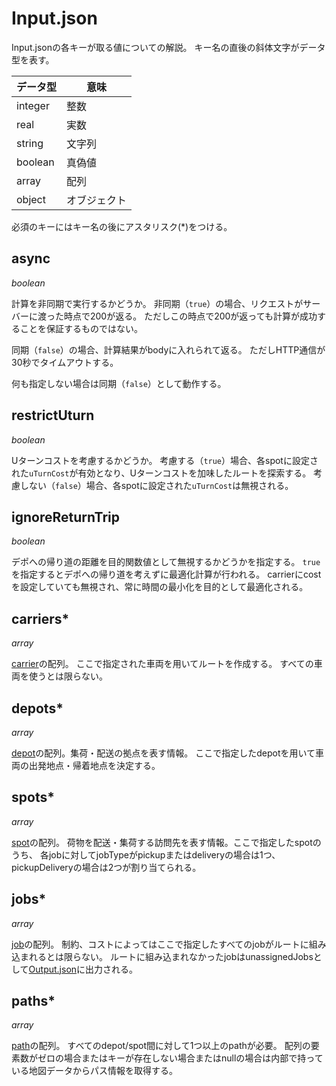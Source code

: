 # Input.json

Input.jsonの各キーが取る値についての解説。
キー名の直後の斜体文字がデータ型を表す。

|データ型|意味|
|---|---|
|integer|整数|
|real|実数|
|string|文字列|
|boolean|真偽値|
|array|配列|
|object|オブジェクト|

必須のキーにはキー名の後にアスタリスク(\*)をつける。

## async

*boolean*

計算を非同期で実行するかどうか。
非同期（`true`）の場合、リクエストがサーバーに渡った時点で200が返る。
ただしこの時点で200が返っても計算が成功することを保証するものではない。

同期（`false`）の場合、計算結果がbodyに入れられて返る。
ただしHTTP通信が30秒でタイムアウトする。

何も指定しない場合は同期（`false`）として動作する。

## restrictUturn

*boolean*

Uターンコストを考慮するかどうか。
考慮する（`true`）場合、各spotに設定された`uTurnCost`が有効となり、Uターンコストを加味したルートを探索する。
考慮しない（`false`）場合、各spotに設定された`uTurnCost`は無視される。

<!--
## balancing

*object*

ルートを均等化したい場合に入力するオブジェクト。入力された車両をすべて用いた上で均等化する。
均等化しないときはキー自体を渡さない。

### type

*string*

均等化のタイプ。各ルートの訪問先数を均等化したい場合は`"service"`を、 勤務時間を均等化したい場合は `"duration"` を指定。

### intensity

*integer (1~10)*

均等化の効き具合。値が大きいほど強く均等化する。指定しない場合、エンジン内部でのデフォルト値（intensity=3）で均等化する。
-->

## ignoreReturnTrip

*boolean*

デポへの帰り道の距離を目的関数値として無視するかどうかを指定する。
`true` を指定するとデポへの帰り道を考えずに最適化計算が行われる。
carrierにcostを設定していても無視され、常に時間の最小化を目的として最適化される。

<!--
## calculationTime

*real*

最適化の計算時間（秒）。
レスポンスまでにかかる時間ではない。
負の値を設定するとシステム側で自動的に設定される。
-->

<!--
## callback

*object*

【非公開】計算結果のコールバック先。

### createResult, updateProgress

*object*

callback先の情報。
createResultは計算結果を通知する先、updateProgressは計算過程を通知する先。

#### url\*

*string*

コールバック先のURL。

#### meta

コールバック先にそのまま返すオブジェクト。

### headers

コールバック先に返すヘッダ。
-->

<!--
## export

*object*

計算結果の出力先。

### createResult, updateProgress

*object*

export先の情報。
createResultは計算結果を通知する先、updateProgressは計算過程を通知する先。

#### type\*

*string*

出力先の種類。
`"aws-s3"` と `"local"` を指定可能。

|type|種類|
|:--|:--|
|`aws-s3`|AWS S3（未対応）|
|`local`|エンジンが動作するOS上のローカルファイル|

#### bucket

*string*

typeに `"aws-s3"` を指定した場合に必須。
保存先のS3のバケット名を指定する。

#### key

*string*

typeに `"aws-s3"` を指定した場合に必須。
保存先のS3のキー名を指定する。

#### path

*string*

typeに `"local"` を指定した場合に必須。
保存先の絶対パスを指定する。
-->

<!--
## mapModuleOption

*object*

### restrictTurnRight

*boolean*

経路上で右折をしないルートのみに限定する。

### allowHighway

*string*

高速道路の使用に関する設定。
以下の値のうちいずれかを指定する。
キーが存在しないまたは値がnullである場合は `"Never"` として処理される。

|値|説明|
|:--|:--|
|`Always`|いつでも高速道路の使用を許可する|
|`OnFirstLeg`|デポから出発して最初の訪問先までの経路上でのみ高速道路の使用を許可する|
|`OnLastLeg`|最後の訪問先を出発してデポまでの経路上でのみ高速道路の使用を許可する|
|`OnFirstAndLastLegs`|デポから出発して最初の訪問先までと最後の訪問先を出発してデポまでの経路上でのみ高速道路の使用を許可する|
|`Never`|高速道路の使用を許可しない|
-->

## carriers\*

*array*

[carrier](carrier.md)の配列。
ここで指定された車両を用いてルートを作成する。
すべての車両を使うとは限らない。

## depots\*

*array*

[depot](depot.md)の配列。集荷・配送の拠点を表す情報。
ここで指定したdepotを用いて車両の出発地点・帰着地点を決定する。

## spots\*

*array*

[spot](spot.md)の配列。
荷物を配送・集荷する訪問先を表す情報。ここで指定したspotのうち、
各jobに対してjobTypeがpickupまたはdeliveryの場合は1つ、pickupDeliveryの場合は2つが割り当てられる。

## jobs\*

*array*

[job](job.md)の配列。
制約、コストによってはここで指定したすべてのjobがルートに組み込まれるとは限らない。
ルートに組み込まれなかったjobはunassignedJobsとして[Output.json](Output.json.md)に出力される。

## paths\*

*array*

[path](path.md)の配列。
すべてのdepot/spot間に対して1つ以上のpathが必要。
配列の要素数がゼロの場合またはキーが存在しない場合またはnullの場合は内部で持っている地図データからパス情報を取得する。


